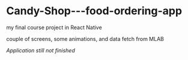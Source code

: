 # Candy-Shop---food-ordering-app
my final course project in React Native

couple of screens, some animations, and data fetch from MLAB

*Application still not finished*
